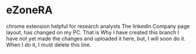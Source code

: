 # eZoneRA
chrome extension helpful for research analysts
The linkedin Company page layout, has changed on my PC. That is Why I have created this branch
I have not yet made the changes and uploaded it here, but, I will soon do it. When I do it, I must delete this line.
